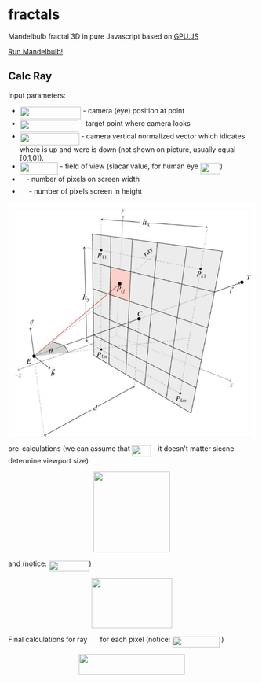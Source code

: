 # fractals
Mandelbulb fractal 3D in pure Javascript based on [GPU.JS](https://github.com/gpujs/gpu.js)

[Run Mandelbulb!](https://kamil-kielczewski.github.io/fractals/mandelbulb.html)

## Calc Ray

Input parameters: 
* <img src="/tex/d62fbe219457fce60682a162b4ecbab4.svg?invert_in_darkmode&sanitize=true" align=middle width=124.40236709999998pt height=24.65753399999998pt/> - camera (eye) position at point 
* <img src="/tex/aecdc767c97bdaf680b7c57d54dbe69d.svg?invert_in_darkmode&sanitize=true" align=middle width=119.63090204999997pt height=24.65753399999998pt/> - target point where camera looks  
* <img src="/tex/356dfd3a8b76763cdf8121889b66694a.svg?invert_in_darkmode&sanitize=true" align=middle width=120.91704239999997pt height=24.65753399999998pt/> - camera vertical normalized vector which idicates where is up and were is down (not shown on picture, usually equal [0,1,0]). 
* <img src="/tex/76d6aadfeff939454320a586205bb263.svg?invert_in_darkmode&sanitize=true" align=middle width=77.57983364999998pt height=24.65753399999998pt/> - field of view (slacar value, for human eye <img src="/tex/9e55bdb7fdbca783335bc66dc13b0ed2.svg?invert_in_darkmode&sanitize=true" align=middle width=40.52514509999999pt height=22.63850490000001pt/>)
* <img src="/tex/63bb9849783d01d91403bc9a5fea12a2.svg?invert_in_darkmode&sanitize=true" align=middle width=9.075367949999992pt height=22.831056599999986pt/> - number of pixels on screen width 
* <img src="/tex/0e51a2dede42189d77627c4d742822c3.svg?invert_in_darkmode&sanitize=true" align=middle width=14.433101099999991pt height=14.15524440000002pt/> - number of pixels screen in height 

<p align="center"><img src="/tex/raysMatrix.png" align=middle /></p>

pre-calculations (we can assume that <img src="/tex/4cfe92e893a7541f68473ecb08419237.svg?invert_in_darkmode&sanitize=true" align=middle width=38.69280359999998pt height=22.831056599999986pt/> - it doesn't matter siecne <img src="/tex/27e556cf3caa0673ac49a8f0de3c73ca.svg?invert_in_darkmode&sanitize=true" align=middle width=8.17352744999999pt height=22.831056599999986pt/> determine viewport size)

<p align="center"><img src="/tex/eacad8882da6be25f2da50d30bca4304.svg?invert_in_darkmode&sanitize=true" align=middle width=156.07879155pt height=163.88124059999998pt/></p>

and (notice: <img src="/tex/36727b27e5df89ce2c1697714217ed85.svg?invert_in_darkmode&sanitize=true" align=middle width=82.07775674999999pt height=22.465723500000017pt/>)

<p align="center"><img src="/tex/fdcd319210d06a2447316c2a204b7cb3.svg?invert_in_darkmode&sanitize=true" align=middle width=163.13735625pt height=100.38210435pt/></p>

Final calculations for ray <img src="/tex/92e0822b1528090efc2435d2ae60c9ee.svg?invert_in_darkmode&sanitize=true" align=middle width=18.17172884999999pt height=14.15524440000002pt/> for each pixel (notice: <img src="/tex/960053e3edfbd4549965e659744804ef.svg?invert_in_darkmode&sanitize=true" align=middle width=96.24790395pt height=22.465723500000017pt/> )

<p align="center"><img src="/tex/7ddc31944b8872363eb9411ab8976073.svg?invert_in_darkmode&sanitize=true" align=middle width=215.909397pt height=41.68947585pt/></p>





